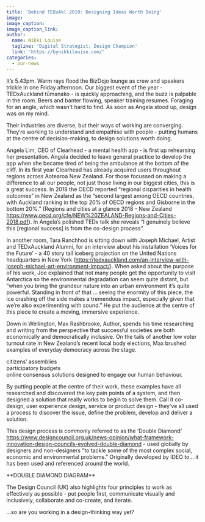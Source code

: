 ```yaml
---
title: 'Behind TEDxAkl 2019: Designing Ideas Worth Doing'
image:
image_caption:
image_caption_link:
author:
  name: Nikki Louise
  tagline: 'Digital Strategist, Design Champion'
  link: 'https://bynikkilouise.com/'
categories:
  - our-news
---
```


It’s 5.43pm. Warm rays flood the BizDojo lounge as crew and speakers trickle in one Friday afternoon. Our biggest event of the year - TEDxAuckland tūmanako - is quickly approaching, and the buzz is palpable in the room. Beers and banter flowing, speaker training resumes. Foraging for an angle, which wasn't hard to find. As soon as Angela stood up, design was on my mind.&nbsp;

Their industries are diverse, but their ways of working are converging. They’re working to understand and empathise with people - putting humans at the centre of decision-making, to design solutions worth doing.&nbsp;

Angela Lim, CEO of Clearhead - a mental health app - is first up rehearsing her presentation. Angela decided to leave general practice to develop the app when she became tired of being the ambulance at the bottom of the cliff. In its first year Clearhead has already acquired users throughout regions across Aotearoa New Zealand. For those focussed on making a difference to all our people, not just those living in our biggest cities, this is a great success. In 2018 the OECD reported “regional disparities in health outcomes” in New Zealand as the “second largest among OECD countries, with Auckland ranking in the top 20% of OECD regions and Gisborne in the bottom 20%.” (Regions and cities at a glance 2018 - New Zealand https://www.oecd.org/cfe/NEW%20ZEALAND-Regions-and-Cities-2018.pdf). In Angela’s polished TEDx talk she reveals “I genuinely believe this \[regional success\] is from the co-design process”.&nbsp;

In another room, Tara Ranchhod is sitting down with Joseph Michael, Artist and TEDxAuckland Alumni, for an interview about his installation ‘Voices for the Future’ - a 40 story tall iceberg projection on the United Nations headquarters in New York (https://tedxauckland.com/an-interview-with-joseph-michael-art-environment-impact/). When asked about the purpose of his work, Joe explained that not many people get the opportunity to visit Antarctica so the environmental degradation can seem quite distant, but “when you bring the grandeur nature into an urban environment it’s quite powerful. Standing in front of that … seeing the enormity of this piece, the ice crashing off the side makes a tremendous impact, especially given that we’re also experimenting with sound.” He put the audience at the centre of this piece to create a moving, immersive experience.&nbsp;

Down in Wellington, Max Rashbrooke, Author, spends his time researching and writing from the perspective that successful societies are both economically and democratically inclusive. On the tails of another low voter turnout rate in New Zealand’s recent local body elections, Max brushed examples of everyday democracy across the stage.&nbsp;

citizens’ assemblies<br>participatory budgets<br>online consensus solutions designed to engage our human behaviour.&nbsp;

By putting people at the centre of their work, these examples have all researched and discovered the key pain points of a system, and then designed a solution that really works to begin to solve them. Call it co-design, user experience design, service or product design - they’ve all used a process to discover the issue, define the problem, develop and deliver a solution.&nbsp;

This design process is commonly referred to as the ‘Double Diamond’ https://www.designcouncil.org.uk/news-opinion/what-framework-innovation-design-councils-evolved-double-diamond - used globally by designers and non-designers “to tackle some of the most complex social, economic and environmental problems.” Originally developed by IDEO to… it has been used and referenced around the world.&nbsp;

\*\*DOUBLE DIAMOND DIAGRAM\*\*

The Design Council (UK) also highlights four principles to work as effectively as possible - put people first, communicate visually and inclusively, collaborate and co-create, and iterate.&nbsp;

…so are you working in a design-thinking way yet?